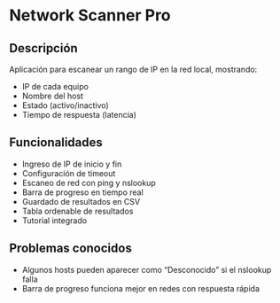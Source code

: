 # Network Scanner Pro

## Descripción
Aplicación para escanear un rango de IP en la red local, mostrando:
- IP de cada equipo
- Nombre del host
- Estado (activo/inactivo)
- Tiempo de respuesta (latencia)

## Funcionalidades
- Ingreso de IP de inicio y fin
- Configuración de timeout
- Escaneo de red con ping y nslookup
- Barra de progreso en tiempo real
- Guardado de resultados en CSV
- Tabla ordenable de resultados
- Tutorial integrado

## Problemas conocidos
- Algunos hosts pueden aparecer como “Desconocido” si el nslookup falla
- Barra de progreso funciona mejor en redes con respuesta rápida
